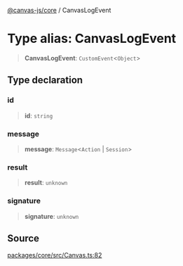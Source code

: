 [@canvas-js/core](../index.md) / CanvasLogEvent

# Type alias: CanvasLogEvent

> **CanvasLogEvent**: `CustomEvent`\<`Object`\>

## Type declaration

### id

> **id**: `string`

### message

> **message**: `Message`\<`Action` \| `Session`\>

### result

> **result**: `unknown`

### signature

> **signature**: `unknown`

## Source

[packages/core/src/Canvas.ts:82](https://github.com/canvasxyz/canvas/blob/9c725016/packages/core/src/Canvas.ts#L82)
